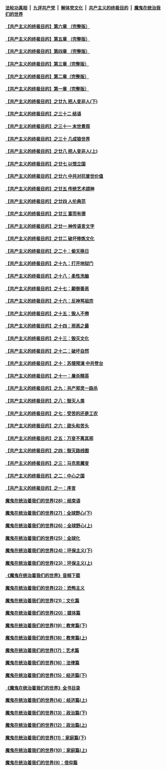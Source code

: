 

####  [法轮功真相](../../../../basic/blob/master/README.md?t=06091031) &nbsp;|&nbsp; [九评共产党](../../../../9ping.md/blob/master/README.md?t=06091031) &nbsp;|&nbsp; [解体党文化](../../../../jtdwh.md/blob/master/README.md?t=06091031)  &nbsp;|&nbsp; [共产主义的终极目的](../../../../gczydzjmd.md/blob/master/README.md?t=06091031) &nbsp;|&nbsp; [魔鬼在统治我们的世界](../../../../mgztzwmdsj.md/blob/master/README.md?t=06091031) 

#### [【共产主义的终极目的】第六章 （完整版）](../pages/nsc422/n11428913.md?t=06091031) 

#### [【共产主义的终极目的】第五章 （完整版）](../pages/nsc422/n11428912.md?t=06091031) 

#### [【共产主义的终极目的】第四章 （完整版）](../pages/nsc422/n11428907.md?t=06091031) 

#### [【共产主义的终极目的】第三章（完整版）](../pages/nsc422/n11428848.md?t=06091031) 

#### [【共产主义的终极目的】第二章（完整版）](../pages/nsc422/n11428831.md?t=06091031) 

#### [【共产主义的终极目的】第一章（完整版）](../pages/nsc422/n11417651.md?t=06091031) 

#### [【共产主义的终极目的】之廿九 把人变非人(下)](../pages/nsc422/n11344140.md?t=06091031) 

#### [【共产主义的终极目的】之三十二 结语](../pages/nsc422/n11360535.md?t=06091031) 

#### [【共产主义的终极目的】之三十一 末世景观](../pages/nsc422/n11351129.md?t=06091031) 

#### [【共产主义的终极目的】之三十 几成狼世界](../pages/nsc422/n11348280.md?t=06091031) 

#### [【共产主义的终极目的】之廿八 把人变非人(上)](../pages/nsc422/n11340492.md?t=06091031) 

#### [【共产主义的终极目的】之廿七 以恨立国](../pages/nsc422/n11336944.md?t=06091031) 

#### [【共产主义的终极目的】之廿六 中共对抗普世价值](../pages/nsc422/n11324785.md?t=06091031) 

#### [【共产主义的终极目的】之廿五 传统艺术颂神](../pages/nsc422/n11296396.md?t=06091031) 

#### [【共产主义的终极目的】之廿四 人伦典范](../pages/nsc422/n11296397.md?t=06091031) 

#### [【共产主义的终极目的】之廿三 富而有德](../pages/nsc422/n11283598.md?t=06091031) 

#### [【共产主义的终极目的】之廿一 神传语言文字](../pages/nsc422/n11263265.md?t=06091031) 

#### [【共产主义的终极目的】之廿二 破坏修炼文化](../pages/nsc422/n11245728.md?t=06091031) 

#### [【共产主义的终极目的】之二十：偷天换日](../pages/nsc422/n11238846.md?t=06091031) 

#### [【共产主义的终极目的】之十九：打开地狱门](../pages/nsc422/n11206376.md?t=06091031) 

#### [【共产主义的终极目的】之十八：柔性洗脑](../pages/nsc422/n11199994.md?t=06091031) 

#### [【共产主义的终极目的】之十七：颠倒善恶](../pages/nsc422/n11179782.md?t=06091031) 

#### [【共产主义的终极目的】之十六：反神骂祖宗](../pages/nsc422/n11166798.md?t=06091031) 

#### [【共产主义的终极目的】之十五：毁人不倦](../pages/nsc422/n11166792.md?t=06091031) 

#### [【共产主义的终极目的】之十四：邪恶之最](../pages/nsc422/n11150249.md?t=06091031) 

#### [【共产主义的终极目的】之十三：毁灭文化](../pages/nsc422/n11135227.md?t=06091031) 

#### [【共产主义的终极目的】之十二：破坏自然](../pages/nsc422/n11135214.md?t=06091031) 

#### [【共产主义的终极目的】之十：苏俄预演 中共登台](../pages/nsc422/n11118424.md?t=06091031) 

#### [【共产主义的终极目的】之十一：屠杀精英](../pages/nsc422/n11118442.md?t=06091031) 

#### [【共产主义的终极目的】之九：共产邪灵一路杀](../pages/nsc422/n11114139.md?t=06091031) 

#### [【共产主义的终极目的】之八：毁灭人类](../pages/nsc422/n11108503.md?t=06091031) 

#### [【共产主义的终极目的】之七：受苦的还是工农](../pages/nsc422/n11101809.md?t=06091031) 

#### [【共产主义的终极目的】之六：甜头和苦头](../pages/nsc422/n11096971.md?t=06091031) 

#### [【共产主义的终极目的】之五：万变不离其邪](../pages/nsc422/n11091285.md?t=06091031) 

#### [【共产主义的终极目的】之四：毁灭路线图](../pages/nsc422/n11086284.md?t=06091031) 

#### [【共产主义的终极目的】之三：马克思魔变](../pages/nsc422/n11061941.md?t=06091031) 

#### [【共产主义的终极目的】之二：中心之国](../pages/nsc422/n11047728.md?t=06091031) 

#### [【共产主义的终极目的】之一：序言](../pages/nsc422/n11086077.md?t=06091031) 

#### [魔鬼在统治着我们的世界(28)：结束语](../pages/nsc422/n10936246.md?t=06091031) 

#### [魔鬼在统治着我们的世界(27)：全球野心(下)](../pages/nsc422/n10928319.md?t=06091031) 

#### [魔鬼在统治着我们的世界(26)：全球野心(上)](../pages/nsc422/n10900318.md?t=06091031) 

#### [魔鬼在统治着我们的世界(25)：全球化](../pages/nsc422/n10788205.md?t=06091031) 

#### [魔鬼在统治着我们的世界(24)：环保主义(下)](../pages/nsc422/n10695307.md?t=06091031) 

#### [魔鬼在统治着我们的世界(23)：环保主义(上)](../pages/nsc422/n10688613.md?t=06091031) 

#### [《魔鬼在统治着我们的世界》音频下载](../pages/nsc422/n10635553.md?t=06091031) 

#### [魔鬼在统治着我们的世界(22)：恐怖主义](../pages/nsc422/n10614727.md?t=06091031) 

#### [魔鬼在统治着我们的世界(21)：文化篇](../pages/nsc422/n10597706.md?t=06091031) 

#### [魔鬼在统治着我们的世界(20)：媒体篇](../pages/nsc422/n10586579.md?t=06091031) 

#### [魔鬼在统治着我们的世界(19)：教育篇(下)](../pages/nsc422/n10564808.md?t=06091031) 

#### [魔鬼在统治着我们的世界(18)：教育篇(上)](../pages/nsc422/n10526970.md?t=06091031) 

#### [魔鬼在统治着我们的世界(17)：艺术篇](../pages/nsc422/n10499093.md?t=06091031) 

#### [魔鬼在统治着我们的世界(16)：法律篇](../pages/nsc422/n10485969.md?t=06091031) 

#### [魔鬼在统治着我们的世界(15)：经济篇(下)](../pages/nsc422/n10469975.md?t=06091031) 

#### [《魔鬼在统治着我们的世界》全书目录](../pages/nsc422/n10464261.md?t=06091031) 

#### [魔鬼在统治着我们的世界(14)：经济篇(上)](../pages/nsc422/n10457370.md?t=06091031) 

#### [魔鬼在统治着我们的世界(13)：政治篇(下)](../pages/nsc422/n10448270.md?t=06091031) 

#### [魔鬼在统治着我们的世界(12)：政治篇(上)](../pages/nsc422/n10444576.md?t=06091031) 

#### [魔鬼在统治着我们的世界(11)：家庭篇(下)](../pages/nsc422/n10440961.md?t=06091031) 

#### [魔鬼在统治着我们的世界(10)：家庭篇(上)](../pages/nsc422/n10435448.md?t=06091031) 

#### [魔鬼在统治着我们的世界(9)：信仰篇](../pages/nsc422/n10432159.md?t=06091031) 

